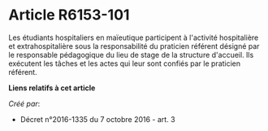 # Article R6153-101

Les étudiants hospitaliers en maïeutique participent à l'activité hospitalière et extrahospitalière sous la responsabilité du
praticien référent désigné par le responsable pédagogique du lieu de stage de la structure d'accueil. Ils exécutent les
tâches et les actes qui leur sont confiés par le praticien référent.

**Liens relatifs à cet article**

_Créé par_:

  - Décret n°2016-1335 du 7 octobre 2016 - art. 3
